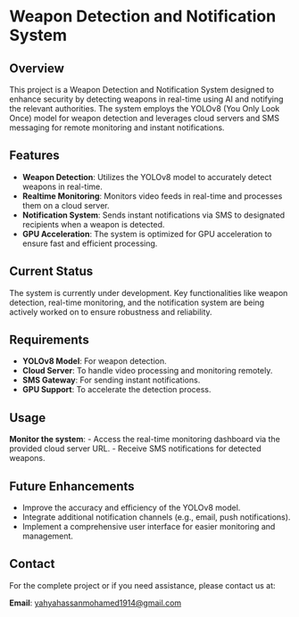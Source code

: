 # Weapon Detection and Notification System

## Overview
This project is a Weapon Detection and Notification System designed to enhance security by detecting weapons in real-time using AI and notifying the relevant authorities. The system employs the YOLOv8 (You Only Look Once) model for weapon detection and leverages cloud servers and SMS messaging for remote monitoring and instant notifications.

## Features
- **Weapon Detection**: Utilizes the YOLOv8 model to accurately detect weapons in real-time.
- **Realtime Monitoring**: Monitors video feeds in real-time and processes them on a cloud server.
- **Notification System**: Sends instant notifications via SMS to designated recipients when a weapon is detected.
- **GPU Acceleration**: The system is optimized for GPU acceleration to ensure fast and efficient processing.

## Current Status
The system is currently under development. Key functionalities like weapon detection, real-time monitoring, and the notification system are being actively worked on to ensure robustness and reliability.

## Requirements
- **YOLOv8 Model**: For weapon detection.
- **Cloud Server**: To handle video processing and monitoring remotely.
- **SMS Gateway**: For sending instant notifications.
- **GPU Support**: To accelerate the detection process.

## Usage
**Monitor the system**:
    - Access the real-time monitoring dashboard via the provided cloud server URL.
    - Receive SMS notifications for detected weapons.

## Future Enhancements
- Improve the accuracy and efficiency of the YOLOv8 model.
- Integrate additional notification channels (e.g., email, push notifications).
- Implement a comprehensive user interface for easier monitoring and management.

## Contact
For the complete project or if you need assistance, please contact us at:

**Email**: yahyahassanmohamed1914@gmail.com
